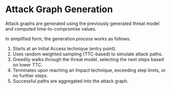 # Attack Graph Generation

Attack graphs are generated using the previously generated threat model and computed time-to-compromise values.

In simplified form, the generation process works as follows:

1. Starts at an Initial Access technique (entry point).
2. Uses random weighted sampling (TTC-based) to simulate attack paths.
3. Greedily walks through the threat model, selecting the next steps based on lower TTC.
4. Terminates upon reaching an Impact technique, exceeding step limits, or no further steps.
5. Successful paths are aggregated into the attack graph.


